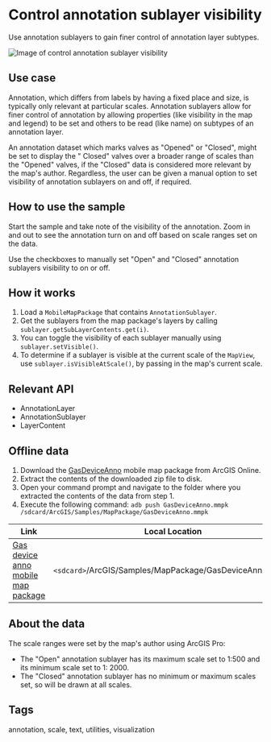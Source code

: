 # Control annotation sublayer visibility

Use annotation sublayers to gain finer control of annotation layer subtypes.

![Image of control annotation sublayer visibility](control-annotation-sublayer-visibility.png)

## Use case

Annotation, which differs from labels by having a fixed place and size, is typically only relevant
at particular scales. Annotation sublayers allow for finer control of annotation by allowing
properties (like visibility in the map and legend) to be set and others to be read (like name) on
subtypes of an annotation layer.

An annotation dataset which marks valves as "Opened" or "Closed", might be set to display the "
Closed" valves over a broader range of scales than the "Opened" valves, if the "Closed" data is
considered more relevant by the map's author. Regardless, the user can be given a manual option to
set visibility of annotation sublayers on and off, if required.

## How to use the sample

Start the sample and take note of the visibility of the annotation. Zoom in and out to see the
annotation turn on and off based on scale ranges set on the data.

Use the checkboxes to manually set "Open" and "Closed" annotation sublayers visibility to on or off.

## How it works

1. Load a `MobileMapPackage` that contains `AnnotationSublayer`.
2. Get the sublayers from the map package's layers by calling `sublayer.getSubLayerContents.get(i)`.
3. You can toggle the visibility of each sublayer manually using `sublayer.setVisible()`.
4. To determine if a sublayer is visible at the current scale of the `MapView`,
   use `sublayer.isVisibleAtScale()`, by passing in the map's current scale.

## Relevant API

* AnnotationLayer
* AnnotationSublayer
* LayerContent

## Offline data

1. Download
   the [GasDeviceAnno](https://arcgisruntime.maps.arcgis.com/home/item.html?id=b87307dcfb26411eb2e92e1627cb615b)
   mobile map package from ArcGIS Online.
2. Extract the contents of the downloaded zip file to disk.
3. Open your command prompt and navigate to the folder where you extracted the contents of the data
   from step 1.
4. Execute the following command:
   `adb push GasDeviceAnno.mmpk /sdcard/ArcGIS/Samples/MapPackage/GasDeviceAnno.mmpk`

 Link                                                                                                                           | Local Location                                          
--------------------------------------------------------------------------------------------------------------------------------|---------------------------------------------------------|
| [Gas device anno mobile map package](https://arcgisruntime.maps.arcgis.com/home/item.html?id=b87307dcfb26411eb2e92e1627cb615b) | `<sdcard>`/ArcGIS/Samples/MapPackage/GasDeviceAnno.mmpk |

## About the data

The scale ranges were set by the map's author using ArcGIS Pro:

* The "Open" annotation sublayer has its maximum scale set to 1:500 and its minimum scale set to 1:
  2000.
* The "Closed" annotation sublayer has no minimum or maximum scales set, so will be drawn at all
  scales.

## Tags

annotation, scale, text, utilities, visualization
